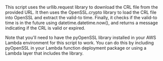 This script uses the urllib.request library to download the CRL file from the provided URL. It then uses the OpenSSL.crypto library to load the CRL file into OpenSSL and extract the valid-to time. Finally, it checks if the valid-to time is in the future using datetime.datetime.now(), and returns a message indicating if the CRL is valid or expired.

Note that you'll need to have the pyOpenSSL library installed in your AWS Lambda environment for this script to work. You can do this by including pyOpenSSL in your Lambda function deployment package or using a Lambda layer that includes the library.